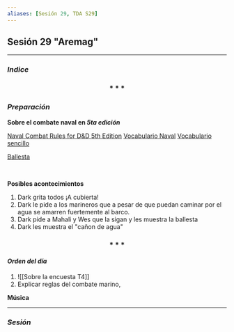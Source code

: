 ```yaml
---
aliases: [Sesión 29, TDA S29]
---
```



## Sesión 29 "Aremag"
---

### _Indice_

<div align='center'>
   <h3> * * * </h3>
</div>

### _Preparación_

**Sobre el combate naval en _5ta edición_**

[Naval Combat Rules for D&D 5th Edition](https://www.tribality.com/2014/12/26/naval-combat-rules-dd-5th-edition-part-1/)
[Vocabulario Naval](https://www.escuelabalearnautica.com/diccionario-nautico-escuela-balear)
[Vocabulario sencillo](https://www.balearia.com/es/blog/de-grumete-a-capitan-vocabulario-maritimo-basico-i)

[Ballesta](https://5e.tools/objects.html#ballista_dmg)

<br>

**Posibles acontecimientos**
1. Dark  grita todos ¡A cubierta!
2. Dark le pide a los marineros que a pesar de que puedan caminar por el agua se amarren fuertemente al barco.
3. Dark pide a Mahali y Wes que la sigan y les muestra la ballesta 
4. Dark les muestra el "cañon de agua"

<div align='center'>
   <h3> * * * </h3>
</div>

#### _Orden del día_

1. ![[Sobre la encuesta T4]]
2. Explicar reglas del combate marino, 



**Música**


---

### _Sesión_
